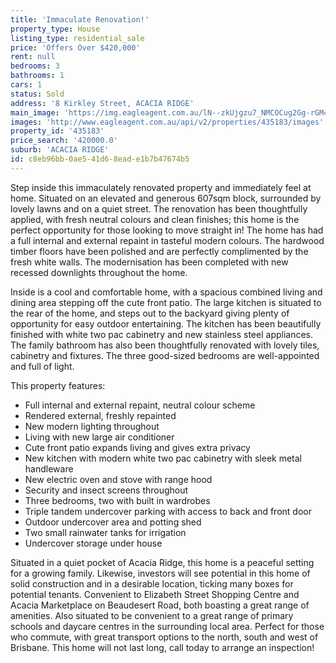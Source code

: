```yaml
---
title: 'Immaculate Renovation!'
property_type: House
listing_type: residential_sale
price: 'Offers Over $420,000'
rent: null
bedrooms: 3
bathrooms: 1
cars: 1
status: Sold
address: '8 Kirkley Street, ACACIA RIDGE'
main_image: 'https://img.eagleagent.com.au/lN--zkUjgzu7_NMCOCug2Gg-rGM=/1280x854/smart/https://s3-us-west-2.amazonaws.com/eagleagent-orig/images/6821425/126212862-image-M.jpg'
images: 'http://www.eagleagent.com.au/api/v2/properties/435183/images'
property_id: '435183'
price_search: '420000.0'
suburb: 'ACACIA RIDGE'
id: c8eb96bb-0ae5-41d6-8ead-e1b7b47674b5
---
```

Step inside this immaculately renovated property and immediately feel at home. Situated on an elevated and generous 607sqm block, surrounded by lovely lawns and on a quiet street. The renovation has been thoughtfully applied, with fresh neutral colours and clean finishes; this home is the perfect opportunity for those looking to move straight in! The home has had a full internal and external repaint in tasteful modern colours. The hardwood timber floors have been polished and are perfectly complimented by the fresh white walls. The modernisation has been completed with new recessed downlights throughout the home.

Inside is a cool and comfortable home, with a spacious combined living and dining area stepping off the cute front patio. The large kitchen is situated to the rear of the home, and steps out to the backyard giving plenty of opportunity for easy outdoor entertaining. The kitchen has been beautifully finished with white two pac cabinetry and new stainless steel appliances. The family bathroom has also been thoughtfully renovated with lovely tiles, cabinetry and fixtures. The three good-sized bedrooms are well-appointed and full of light.

This property features:

*  Full internal and external repaint, neutral colour scheme
*  Rendered external, freshly repainted
*  New modern lighting throughout
*  Living with new large air conditioner
*  Cute front patio expands living and gives extra privacy
*  New kitchen with modern white two pac cabinetry with sleek metal handleware
*  New electric oven and stove with range hood
*  Security and insect screens throughout
*  Three bedrooms, two with built in wardrobes
*  Triple tandem undercover parking with access to back and front door
*  Outdoor undercover area and potting shed
*  Two small rainwater tanks for irrigation
*  Undercover storage under house

Situated in a quiet pocket of Acacia Ridge, this home is a peaceful setting for a growing family. Likewise, investors will see potential in this home of solid construction and in a desirable location, ticking many boxes for potential tenants. Convenient to Elizabeth Street Shopping Centre and Acacia Marketplace on Beaudesert Road, both boasting a great range of amenities. Also situated to be convenient to a great range of primary schools and daycare centres in the surrounding local area. Perfect for those who commute, with great transport options to the north, south and west of Brisbane. This home will not last long, call today to arrange an inspection!